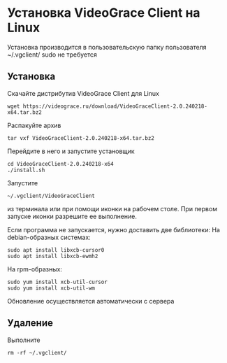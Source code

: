 ﻿# Установка VideoGrace Client на Linux

Установка производится в пользовательскую папку пользователя ~/.vgclient/ sudo не требуется

## Установка

Скачайте дистрибутив VideoGrace Client для Linux

    wget https://videograce.ru/download/VideoGraceClient-2.0.240218-x64.tar.bz2

Распакуйте архив

    tar vxf VideoGraceClient-2.0.240218-x64.tar.bz2

Перейдите в него и запустите установщик 

    cd VideoGraceClient-2.0.240218-x64
    ./install.sh

Запустите 

    ~/.vgclient/VideoGraceClient 
    
из терминала или при помощи иконки на рабочем столе. При первом запуске иконки 
разрешите ее выполнение.


Если программа не запускается, нужно доставить две библиотеки:
На debian-образных системах:

    sudo apt install libxcb-cursor0
    sudo apt install libxcb-ewmh2

На rpm-образных:

    sudo yum install xcb-util-cursor 
    sudo yum install xcb-util-wm

Обновление осуществляется автоматически с сервера

## Удаление

Выполните 
    
    rm -rf ~/.vgclient/
